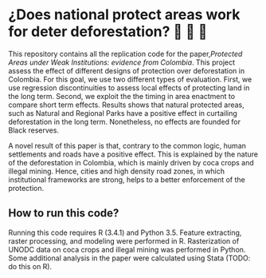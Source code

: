 # ¿Does national protect areas work for deter deforestation? :evergreen_tree: :evergreen_tree: :evergreen_tree:

This repository contains all the replication code for the paper,*Protected Areas 
under Weak Institutions: evidence from Colombia*. This project assess the effect 
of different designs of protection over deforestation in Colombia. For this goal, 
we use two different types of evaluation. First, we use regression discontinuities
to assess local effects of protecting land in the long term. Second, we exploit the 
the timing in area enactment to compare short term effects. Results shows that natural 
protected areas, such as Natural and Regional Parks have a positive effect in 
curtailing deforestation in the long term. Nonetheless, no effects are founded for 
Black reserves.

A novel result of this paper is that, contrary to the common logic, human settlements
and roads have a positive effect. This is explained by the nature of the deforestation
in Colombia, which is mainly driven by coca crops and illegal mining. Hence, cities and 
high density road zones, in which institutional frameworks are strong, helps to a 
better enforcement of the protection. 


## How to run this code?
Running this code requires R (3.4.1) and Python 3.5. Feature extracting, raster processing, 
and modeling were performed in R. Rasterization of UNODC data on coca crops and illegal
mining was performed in Python. Some additional analysis in the paper were calculated using 
Stata (TODO: do this on R).    




